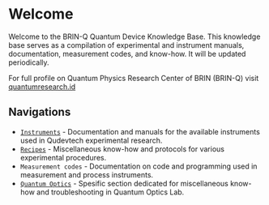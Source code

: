# Welcome

Welcome to the BRIN-Q Quantum Device Knowledge Base. This knowledge base serves as a compilation of experimental and instrument manuals, documentation, measurement codes, and know-how. It will be updated periodically.

For full profile on Quantum Physics Research Center of BRIN (BRIN-Q) visit [quantumresearch.id](https://www.quantumresearch.id)

## Navigations
* [`Instruments`](instruments/pld.md) - Documentation and manuals for the available instruments used in Qudevtech experimental research.
* [`Recipes`](recipes/substrate_cleaning.md) - Miscellaneous know-how and protocols for various experimental procedures.
* `Measurement codes` - Documentation on code and programming used in measurement and process instruments.
* [`Quantum Optics`](qopt/troubleshooting.md) - Spesific section dedicated for miscellaneous know-how and troubleshooting in Quantum Optics Lab.

